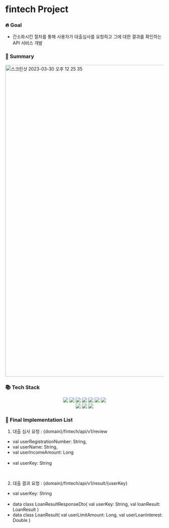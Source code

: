 # fintech Project

<h3> 🔥 Goal </h3>
<ul>
  <li> 간소화시킨 절차를 통해 사용자가 대출심사를 요청하고 그에 대한 결과를 확인하는 API 서비스 개발 </li>
</ul>

<h3> 📌 Summary </h3>
<img width="986" alt="스크린샷 2023-03-30 오후 12 25 35" src="https://user-images.githubusercontent.com/113086103/228720960-a31a1203-55e4-4687-8e57-de6f339bcf49.png">

<h3> 📚 Tech Stack </h3>

<div align="center">
	<img src="https://img.shields.io/badge/Spring%20Boot-32cd32?style=flat&logo=Spring%20Boot&logoColor=white" />
  <img src="https://img.shields.io/badge/Kotlin-7F52FF?style=flat&logo=Kotlin&logoColor=white" />
  <img src="https://img.shields.io/badge/JPA-9400d3?style=flat&logo=JPA&logoColor=white" />
  <img src="https://img.shields.io/badge/Kafka-231F20?style=flat&logo=Apache%20Kafka&logoColor=white" />
	<img src="https://img.shields.io/badge/nginx-009639?style=flat&logo=NGINX&logoColor=white" />
  <img src="https://img.shields.io/badge/JUnit5-84B135?style=flat&logo=JUnit5&logoColor=white" />	
  <img src="https://img.shields.io/badge/Swagger-151F5D?style=flat&logo=Swagger&logoColor=white" />	
  <br>
  <img src="https://img.shields.io/badge/MySQL-4479A1?style=flat&logo=MySQL&logoColor=white" />	
  <img src="https://img.shields.io/badge/Redis-DC382D?style=flat&logo=Redis&logoColor=white" />	
  <img src="https://img.shields.io/badge/Docker-2496ED?style=flat&logo=Docker&logoColor=white" />	
</div>

<h3> 📜 Final Implementation List </h3>

1. 대출 심사 요청 : {domain}/fintech/api/v1/review  <br>
<ul>
  <li> val userRegistrationNumber: String, </li>
  <li> val userName: String, </li>
  <li> val userIncomeAmount: Long </li>
  <br>
  <li> val userKey: String </li>
</ul>
<br>

2. 대출 결과 요청 : {domain}/fintech/api/v1/result/{userKey}  <br>
<ul>
  <li> val userKey: String </li>
  <br>
  <li> data class LoanResultResponseDto(
    val userKey: String,
    val loanResult: LoanResult
    )
  </li>
  <li> data class LoanResult(
    val userLimitAmount: Long,
    val userLoanInterest: Double
    ) </li>
  
</ul>


